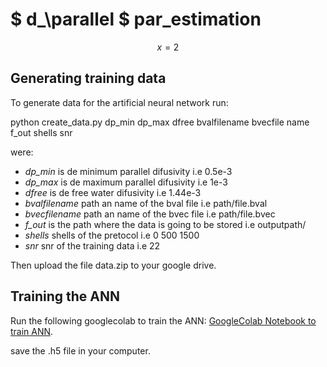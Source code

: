 # $ d_\parallel $ par_estimation
$$ x = 2$$
## Generating training data

To generate data for the artificial neural network run: 

python create_data.py dp_min dp_max dfree bvalfilename bvecfile name f_out shells snr

were: 
* *dp_min* is de minimum parallel difusivity i.e 0.5e-3
* *dp_max* is de maximum parallel difusivity i.e 1e-3
* *dfree* is de free water difusivity  i.e 1.44e-3
* *bvalfilename* path an name of the bval file i.e path/file.bval
* *bvecfilename* path an name of the bvec file i.e path/file.bvec
* *f_out* is the path where the data is going to be stored i.e outputpath/
* *shells* shells of the pretocol i.e 0 500 1500 
* *snr* snr of the training data i.e 22

Then upload the file data.zip to your google drive. 

## Training the ANN
Run the following googlecolab to train the ANN: [GoogleColab Notebook to train ANN](https://colab.research.google.com/drive/1HV0k8xS-tnIDxbd4ag34kqv4M6i5bTnG?usp=sharing).

save the .h5 file in your computer. 

